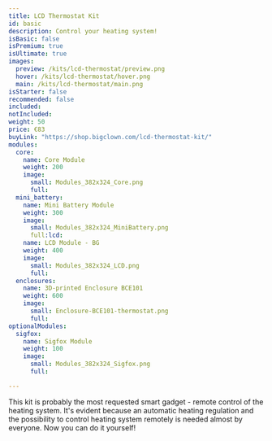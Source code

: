 ```yaml
---
title: LCD Thermostat Kit
id: basic
description: Control your heating system!
isBasic: false
isPremium: true
isUltimate: true
images:
  preview: /kits/lcd-thermostat/preview.png
  hover: /kits/lcd-thermostat/hover.png
  main: /kits/lcd-thermostat/main.png
isStarter: false
recommended: false
included:
notIncluded:
weight: 50
price: €83
buyLink: "https://shop.bigclown.com/lcd-thermostat-kit/"
modules:
  core:
    name: Core Module
    weight: 200
    image:
      small: Modules_382x324_Core.png
      full:
  mini_battery:
    name: Mini Battery Module
    weight: 300
    image:
      small: Modules_382x324_MiniBattery.png
      full:lcd:
    name: LCD Module - BG
    weight: 400
    image:
      small: Modules_382x324_LCD.png
      full:
  enclosures:
    name: 3D-printed Enclosure BCE101
    weight: 600
    image:
      small: Enclosure-BCE101-thermostat.png
      full:
optionalModules:
  sigfox:
    name: Sigfox Module
    weight: 100
    image:
      small: Modules_382x324_Sigfox.png
      full:

---
```


This kit is probably the most requested smart gadget - remote control of the heating system. It's evident because an automatic heating regulation and the possibility to control heating system remotely is needed almost by everyone. Now you can do it yourself!
